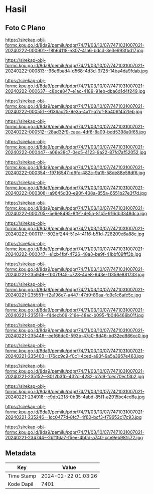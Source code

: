 # Hasil

## Foto C Plano

https://sirekap-obj-formc.kpu.go.id/8da9/pemilu/pdpr/74/71/03/10/07/7471031007021-20240222-000901--18b64118-e307-41a6-bdcd-3e3e993fbd17.jpg

https://sirekap-obj-formc.kpu.go.id/8da9/pemilu/pdpr/74/71/03/10/07/7471031007021-20240222-000813--96e6bad4-d568-4d3d-9725-14ba4da9fdab.jpg

https://sirekap-obj-formc.kpu.go.id/8da9/pemilu/pdpr/74/71/03/10/07/7471031007021-20240222-000637--c8bce847-e1ac-4189-91eb-dba6d1d4f249.jpg

https://sirekap-obj-formc.kpu.go.id/8da9/pemilu/pdpr/74/71/03/10/07/7471031007021-20240222-000551--9136ac25-9e3a-4a11-a2cf-8a406f452feb.jpg

https://sirekap-obj-formc.kpu.go.id/8da9/pemilu/pdpr/74/71/03/10/07/7471031007021-20240222-000512--28ad32f9-caea-4df6-8a09-bdd5398a0f65.jpg

https://sirekap-obj-formc.kpu.go.id/8da9/pemilu/pdpr/74/71/03/10/07/7471031007021-20240222-000447--a06e38c7-0ec5-4123-9a22-87fd7af52052.jpg

https://sirekap-obj-formc.kpu.go.id/8da9/pemilu/pdpr/74/71/03/10/07/7471031007021-20240222-000354--19716547-d6fc-482c-9a19-58de88e58df6.jpg

https://sirekap-obj-formc.kpu.go.id/8da9/pemilu/pdpr/74/71/03/10/07/7471031007021-20240222-000308--a9645d30-e90f-408a-855a-6551b27e3f7d.jpg

https://sirekap-obj-formc.kpu.go.id/8da9/pemilu/pdpr/74/71/03/10/07/7471031007021-20240222-000205--5e6e8495-8f91-4e5a-81b5-916db3348dca.jpg

https://sirekap-obj-formc.kpu.go.id/8da9/pemilu/pdpr/74/71/03/10/07/7471031007021-20240222-000117--802bf244-51e4-4116-b51d-728209e6a88e.jpg

https://sirekap-obj-formc.kpu.go.id/8da9/pemilu/pdpr/74/71/03/10/07/7471031007021-20240222-000047--e1cb4fbf-4726-48a3-be9f-41bbf09fff3b.jpg

https://sirekap-obj-formc.kpu.go.id/8da9/pemilu/pdpr/74/71/03/10/07/7471031007021-20240221-235949--fb07f945-c728-4de8-943e-11359e881733.jpg

https://sirekap-obj-formc.kpu.go.id/8da9/pemilu/pdpr/74/71/03/10/07/7471031007021-20240221-235551--f2a196e7-a447-47d9-89aa-fd9c1c6afc5c.jpg

https://sirekap-obj-formc.kpu.go.id/8da9/pemilu/pdpr/74/71/03/10/07/7471031007021-20240221-235518--f44ecb06-216e-48ec-b095-fb046466b01f.jpg

https://sirekap-obj-formc.kpu.go.id/8da9/pemilu/pdpr/74/71/03/10/07/7471031007021-20240221-235448--eef66dc0-593b-47c0-8d46-bd32ed866cc0.jpg

https://sirekap-obj-formc.kpu.go.id/8da9/pemilu/pdpr/74/71/03/10/07/7471031007021-20240221-235403--176cc9c9-f0c1-4ced-a93f-9a5a3957e463.jpg

https://sirekap-obj-formc.kpu.go.id/8da9/pemilu/pdpr/74/71/03/10/07/7471031007021-20240221-235152--8012b3fb-432d-4282-b2d9-fcec70ecf3b2.jpg

https://sirekap-obj-formc.kpu.go.id/8da9/pemilu/pdpr/74/71/03/10/07/7471031007021-20240221-234918--c9db2318-0b35-4abd-85f1-a2915bc4cd6a.jpg

https://sirekap-obj-formc.kpu.go.id/8da9/pemilu/pdpr/74/71/03/10/07/7471031007021-20240221-235246--1cc0477d-8fc7-4f60-bcf3-f79652c17c93.jpg

https://sirekap-obj-formc.kpu.go.id/8da9/pemilu/pdpr/74/71/03/10/07/7471031007021-20240221-234744--2bf1f6a7-f5ee-4b0d-a740-cce9eb981c72.jpg


## Metadata

| Key        | Value               |
| ---------- | ------------------- |
| Time Stamp | 2024-02-22 01:03:26 |
| Kode Dapil | 7401                |



